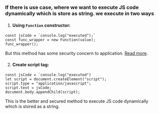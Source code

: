 ### If there is use case, where we want to execute JS code dynamically which is store as string. we execute in two ways
1. #### Using `Function` constructor:
```
const jsCode = `console.log("executed");`
const func_wrapper = new Function(value);
func_wrapper();
```
But this method has some security concern to application. [Read more](https://snyk.io/blog/5-ways-to-prevent-code-injection-in-javascript-and-node-js/).

2. #### Create script tag:

```
const jsCode = `console.log("executed")
let script = document.createElement("script");
script.type = "application/javascript";
script.text = jsCode;
document.body.appendChild(script);
```
This is the better and secured method to execute JS code dynamically which is stored as a string.
